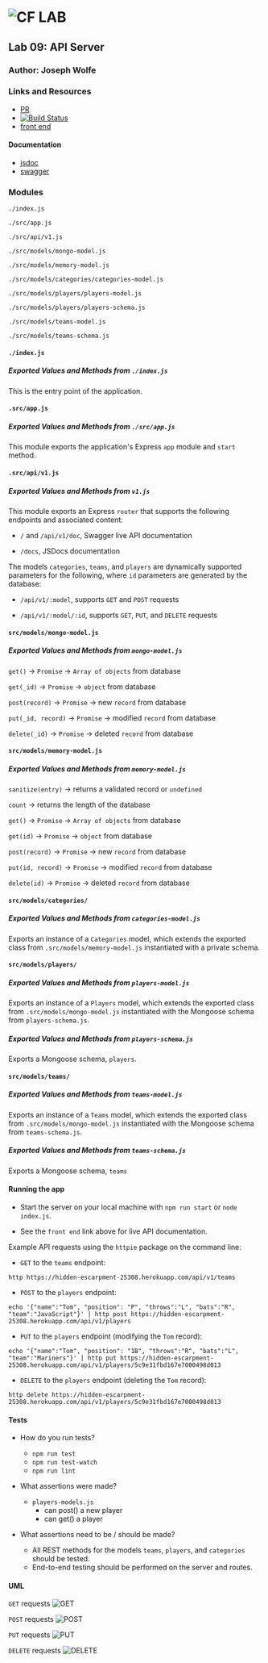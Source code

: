 ![CF](http://i.imgur.com/7v5ASc8.png) LAB
=================================================

## Lab 09: API Server

### Author: Joseph Wolfe

### Links and Resources
* [PR](https://github.com/charmedsatyr-401-advanced-javascript/lab-09/pull/1)
* [![Build Status](https://travis-ci.org/charmedsatyr-401-advanced-javascript/lab-09.svg?branch=submission)](https://travis-ci.org/charmedsatyr-401-advanced-javascript/lab-09)
* [front end](https://hidden-escarpment-25308.herokuapp.com)

#### Documentation
* [jsdoc](https://hidden-escarpment-25308.herokuapp.com/docs/index.html)
* [swagger](https://hidden-escarpment-25308.herokuapp.com/api/v1/doc/)

### Modules
`./index.js`

`./src/app.js`

`./src/api/v1.js`

`./src/models/mongo-model.js`

`./src/models/memory-model.js`

`./src/models/categories/categories-model.js`

`./src/models/players/players-model.js`

`./src/models/players/players-schema.js`

`./src/models/teams-model.js`

`./src/models/teams-schema.js`



#### `./index.js`
##### Exported Values and Methods from `./index.js`
This is the entry point of the application.

#### `.src/app.js`
##### Exported Values and Methods from `./src/app.js`
This module exports the application's Express `app` module and `start` method.

#### `.src/api/v1.js`
##### Exported Values and Methods from `v1.js`
This module exports an Express `router` that supports the following endpoints and associated content:

* `/` and `/api/v1/doc`, Swagger live API documentation

* `/docs`, JSDocs documentation

The models `categories`, `teams`, and `players` are dynamically supported parameters for the following, where `id` parameters are generated by the database:

* `/api/v1/:model`, supports `GET` and `POST` requests

* `/api/v1/:model/:id`, supports `GET`, `PUT`, and `DELETE` requests

#### `src/models/mongo-model.js`
##### Exported Values and Methods from `mongo-model.js`
`get()` -> `Promise` -> `Array of objects` from database

`get(_id)` -> `Promise` -> `object` from database

`post(record)` -> `Promise` -> new `record` from database

`put(_id, record)` -> `Promise` -> modified `record` from database

`delete(_id)` -> `Promise` -> deleted `record` from database

#### `src/models/memory-model.js`
##### Exported Values and Methods from `memory-model.js`
`sanitize(entry)` -> returns a validated record or `undefined`

`count` -> returns the length of the database

`get()` -> `Promise` -> `Array of objects` from database

`get(id)` -> `Promise` -> `object` from database

`post(record)` -> `Promise` -> new `record` from database

`put(id, record)` -> `Promise` -> modified `record` from database

`delete(id)` -> `Promise` -> deleted `record` from database


#### `src/models/categories/`
##### Exported Values and Methods from `categories-model.js`
Exports an instance of a `Categories` model, which extends the exported class from `.src/models/memory-model.js` instantiated with a private schema.

#### `src/models/players/`
##### Exported Values and Methods from `players-model.js`
Exports an instance of a `Players` model, which extends the exported class from `.src/models/mongo-model.js` instantiated with the Mongoose schema from `players-schema.js`.

##### Exported Values and Methods from `players-schema.js`
Exports a Mongoose schema, `players`.

#### `src/models/teams/`
##### Exported Values and Methods from `teams-model.js`
Exports an instance of a `Teams` model, which extends the exported class from `.src/models/mongo-model.js` instantiated with the Mongoose schema from `teams-schema.js`.

##### Exported Values and Methods from `teams-schema.js`
Exports a Mongoose schema, `teams`

#### Running the app
* Start the server on your local machine with `npm run start` or `node index.js`.

* See the `front end` link above for live API documentation.

Example API requests using the `httpie` package on the command line:
  * `GET` to the `teams` endpoint:

`http https://hidden-escarpment-25308.herokuapp.com/api/v1/teams`

  * `POST` to the `players` endpoint:

`echo '{"name":"Tom", "position": "P", "throws":"L", "bats":"R", "team":"JavaScript"}' | http post https://hidden-escarpment-25308.herokuapp.com/api/v1/players`

  * `PUT` to the `players` endpoint (modifying the `Tom` record):

`echo '{"name":"Tom", "position": "1B", "throws":"R", "bats":"L", "team":"Mariners"}' | http put https://hidden-escarpment-25308.herokuapp.com/api/v1/players/5c9e31fbd167e7000498d013`

  * `DELETE` to the `players` endpoint (deleting the `Tom` record):

`http delete https://hidden-escarpment-25308.herokuapp.com/api/v1/players/5c9e31fbd167e7000498d013`

#### Tests
* How do you run tests?
  * `npm run test`
  * `npm run test-watch`
  * `npm run lint`

* What assertions were made?
  * `players-models.js`
    * can post() a new player
    * can get() a player


* What assertions need to be / should be made?
  * All REST methods for the models `teams`, `players`, and `categories` should be tested.
  * End-to-end testing should be performed on the server and routes.


#### UML
`GET` requests
![GET](./docs/assets/get.jpg)

`POST` requests
![POST](./docs/assets/post.jpg)

`PUT` requests
![PUT](./docs/assets/put.jpg)

`DELETE` requests
![DELETE](./docs/assets/delete.jpg)
